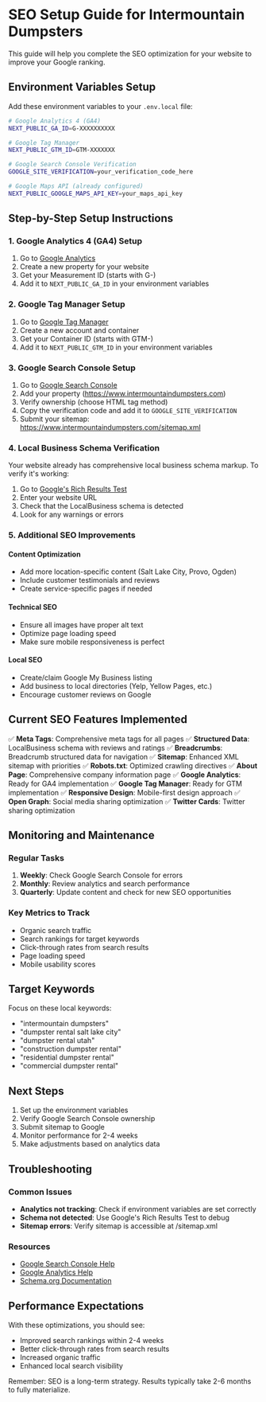 # SEO Setup Guide for Intermountain Dumpsters

This guide will help you complete the SEO optimization for your website to improve your Google ranking.

## Environment Variables Setup

Add these environment variables to your `.env.local` file:

```bash
# Google Analytics 4 (GA4)
NEXT_PUBLIC_GA_ID=G-XXXXXXXXXX

# Google Tag Manager
NEXT_PUBLIC_GTM_ID=GTM-XXXXXXX

# Google Search Console Verification
GOOGLE_SITE_VERIFICATION=your_verification_code_here

# Google Maps API (already configured)
NEXT_PUBLIC_GOOGLE_MAPS_API_KEY=your_maps_api_key
```

## Step-by-Step Setup Instructions

### 1. Google Analytics 4 (GA4) Setup

1. Go to [Google Analytics](https://analytics.google.com/)
2. Create a new property for your website
3. Get your Measurement ID (starts with G-)
4. Add it to `NEXT_PUBLIC_GA_ID` in your environment variables

### 2. Google Tag Manager Setup

1. Go to [Google Tag Manager](https://tagmanager.google.com/)
2. Create a new account and container
3. Get your Container ID (starts with GTM-)
4. Add it to `NEXT_PUBLIC_GTM_ID` in your environment variables

### 3. Google Search Console Setup

1. Go to [Google Search Console](https://search.google.com/search-console)
2. Add your property (https://www.intermountaindumpsters.com)
3. Verify ownership (choose HTML tag method)
4. Copy the verification code and add it to `GOOGLE_SITE_VERIFICATION`
5. Submit your sitemap: https://www.intermountaindumpsters.com/sitemap.xml

### 4. Local Business Schema Verification

Your website already has comprehensive local business schema markup. To verify it's working:

1. Go to [Google's Rich Results Test](https://search.google.com/test/rich-results)
2. Enter your website URL
3. Check that the LocalBusiness schema is detected
4. Look for any warnings or errors

### 5. Additional SEO Improvements

#### Content Optimization
- Add more location-specific content (Salt Lake City, Provo, Ogden)
- Include customer testimonials and reviews
- Create service-specific pages if needed

#### Technical SEO
- Ensure all images have proper alt text
- Optimize page loading speed
- Make sure mobile responsiveness is perfect

#### Local SEO
- Create/claim Google My Business listing
- Add business to local directories (Yelp, Yellow Pages, etc.)
- Encourage customer reviews on Google

## Current SEO Features Implemented

✅ **Meta Tags**: Comprehensive meta tags for all pages
✅ **Structured Data**: LocalBusiness schema with reviews and ratings
✅ **Breadcrumbs**: Breadcrumb structured data for navigation
✅ **Sitemap**: Enhanced XML sitemap with priorities
✅ **Robots.txt**: Optimized crawling directives
✅ **About Page**: Comprehensive company information page
✅ **Google Analytics**: Ready for GA4 implementation
✅ **Google Tag Manager**: Ready for GTM implementation
✅ **Responsive Design**: Mobile-first design approach
✅ **Open Graph**: Social media sharing optimization
✅ **Twitter Cards**: Twitter sharing optimization

## Monitoring and Maintenance

### Regular Tasks
1. **Weekly**: Check Google Search Console for errors
2. **Monthly**: Review analytics and search performance
3. **Quarterly**: Update content and check for new SEO opportunities

### Key Metrics to Track
- Organic search traffic
- Search rankings for target keywords
- Click-through rates from search results
- Page loading speed
- Mobile usability scores

## Target Keywords

Focus on these local keywords:
- "intermountain dumpsters"
- "dumpster rental salt lake city"
- "dumpster rental utah"
- "construction dumpster rental"
- "residential dumpster rental"
- "commercial dumpster rental"

## Next Steps

1. Set up the environment variables
2. Verify Google Search Console ownership
3. Submit sitemap to Google
4. Monitor performance for 2-4 weeks
5. Make adjustments based on analytics data

## Troubleshooting

### Common Issues
- **Analytics not tracking**: Check if environment variables are set correctly
- **Schema not detected**: Use Google's Rich Results Test to debug
- **Sitemap errors**: Verify sitemap is accessible at /sitemap.xml

### Resources
- [Google Search Console Help](https://support.google.com/webmasters/)
- [Google Analytics Help](https://support.google.com/analytics/)
- [Schema.org Documentation](https://schema.org/)

## Performance Expectations

With these optimizations, you should see:
- Improved search rankings within 2-4 weeks
- Better click-through rates from search results
- Increased organic traffic
- Enhanced local search visibility

Remember: SEO is a long-term strategy. Results typically take 2-6 months to fully materialize. 